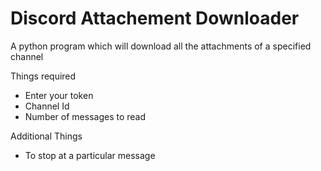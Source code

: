 # Discord Attachement Downloader

A python program which will download all the attachments of a specified channel

Things required
- Enter your token
- Channel Id
- Number of messages to read

Additional Things
- To stop at a particular message
